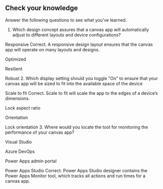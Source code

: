 ## Check your knowledge

Answer the following questions to see what you've learned.

1. Which design concept assures that a canvas app will automatically adjust to different layouts and device configurations? 

Responsive
Correct. A responsive design layout ensures that the canvas app will operate on many layouts and designs.


Optimized

Resilient

Robust
2. Which display setting should you toggle "On" to ensure that your canvas app will be sized to fit into the available space of the device 

Scale to fit
Correct. Scale to fit will scale the app to the edges of a device’s dimensions.


Lock aspect ratio

Orientation

Lock orientation
3. Where would you locate the tool for monitoring the performance of your canvas app? 

Visual Studio

Azure DevOps

Power Apps admin portal

Power Apps Studio
Correct. Power Apps Studio designer contains the Power Apps Monitor tool, which tracks all actions and run times for a canvas app.
